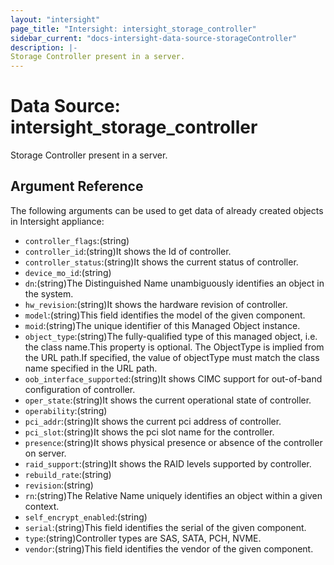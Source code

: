 ```yaml
---
layout: "intersight"
page_title: "Intersight: intersight_storage_controller"
sidebar_current: "docs-intersight-data-source-storageController"
description: |-
Storage Controller present in a server.
---
```


# Data Source: intersight_storage_controller
Storage Controller present in a server.
## Argument Reference
The following arguments can be used to get data of already created objects in Intersight appliance:
* `controller_flags`:(string)
* `controller_id`:(string)It shows the Id of controller.
* `controller_status`:(string)It shows the current status of controller.
* `device_mo_id`:(string)
* `dn`:(string)The Distinguished Name unambiguously identifies an object in the system.
* `hw_revision`:(string)It shows the hardware revision of controller.
* `model`:(string)This field identifies the model of the given component.
* `moid`:(string)The unique identifier of this Managed Object instance.
* `object_type`:(string)The fully-qualified type of this managed object, i.e. the class name.This property is optional. The ObjectType is implied from the URL path.If specified, the value of objectType must match the class name specified in the URL path.
* `oob_interface_supported`:(string)It shows CIMC support for out-of-band configuration of controller.
* `oper_state`:(string)It shows the current operational state of controller.
* `operability`:(string)
* `pci_addr`:(string)It shows the current pci address of controller.
* `pci_slot`:(string)It shows the pci slot name for the controller.
* `presence`:(string)It shows physical presence or absence of the controller on server.
* `raid_support`:(string)It shows the RAID levels supported by controller.
* `rebuild_rate`:(string)
* `revision`:(string)
* `rn`:(string)The Relative Name uniquely identifies an object within a given context.
* `self_encrypt_enabled`:(string)
* `serial`:(string)This field identifies the serial of the given component.
* `type`:(string)Controller types are SAS, SATA, PCH, NVME.
* `vendor`:(string)This field identifies the vendor of the given component.
